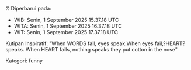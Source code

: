 ⏰ Diperbarui pada:
- WIB: Senin, 1 September 2025 15.37.18 UTC
- WITA: Senin, 1 September 2025 16.37.18 UTC
- WIT: Senin, 1 September 2025 17.37.18 UTC

Kutipan Inspiratif:
"When WORDS fail, eyes speak.When eyes fail,?HEART? speaks. When HEART fails, nothing speaks they put cotton in the nose"


Kategori: funny

